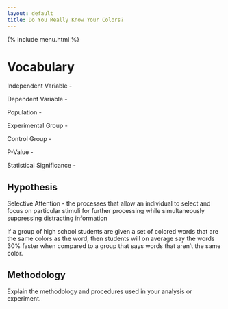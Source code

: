 ```yaml
---
layout: default
title: Do You Really Know Your Colors?
---
```

<style>
  .menu-bar {
    display: flex;
    justify-content: center;
    align-items: center;
    background-color: #f2f2f2;
    padding: 10px;
    font-size: 18px;
  }

  .menu-bar a {
    margin-right: 10px;
    color: #333;
    text-decoration: none;
  }
</style>

{% include menu.html %}

# Vocabulary

Independent Variable -

Dependent Variable - 

Population - 

Experimental Group - 

Control Group - 

P-Value - 

Statistical Significance - 

## Hypothesis

Selective Attention - the processes that allow an individual to select and focus on particular stimuli for further processing while simultaneously suppressing distracting information

If a group of high school students are given a set of colored words that are the same colors as the word, then students will on average say the words 30% faster when compared to a group that says words that aren’t the same color.

## Methodology

Explain the methodology and procedures used in your analysis or experiment.
